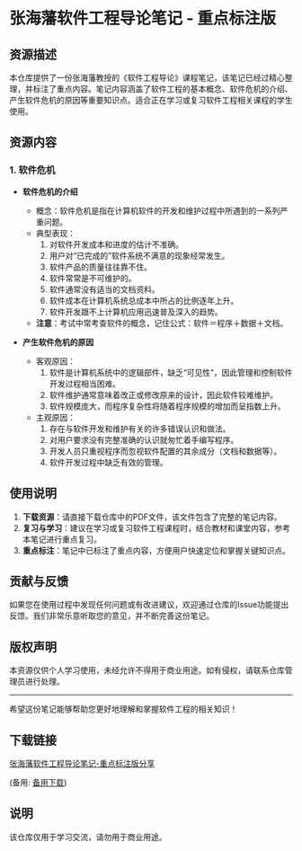 # 张海藩软件工程导论笔记 - 重点标注版

## 资源描述

本仓库提供了一份张海藩教授的《软件工程导论》课程笔记，该笔记已经过精心整理，并标注了重点内容。笔记内容涵盖了软件工程的基本概念、软件危机的介绍、产生软件危机的原因等重要知识点。适合正在学习或复习软件工程相关课程的学生使用。

## 资源内容

### 1. 软件危机
- **软件危机的介绍**
  - 概念：软件危机是指在计算机软件的开发和维护过程中所遇到的一系列严重问题。
  - 典型表现：
    1. 对软件开发成本和进度的估计不准确。
    2. 用户对“已完成的”软件系统不满意的现象经常发生。
    3. 软件产品的质量往往靠不住。
    4. 软件常常是不可维护的。
    5. 软件通常没有适当的文档资料。
    6. 软件成本在计算机系统总成本中所占的比例逐年上升。
    7. 软件开发跟不上计算机应用迅速普及深入的趋势。
  - **注意**：考试中常考查软件的概念，记住公式：软件＝程序＋数据＋文档。

- **产生软件危机的原因**
  - 客观原因：
    1. 软件是计算机系统中的逻辑部件，缺乏“可见性”，因此管理和控制软件开发过程相当困难。
    2. 软件维护通常意味着改正或修改原来的设计，因此软件较难维护。
    3. 软件规模庞大，而程序复杂性将随着程序规模的增加而呈指数上升。
  - 主观原因：
    1. 存在与软件开发和维护有关的许多错误认识和做法。
    2. 对用户要求没有完整准确的认识就匆忙着手编写程序。
    3. 开发人员只重视程序而忽视软件配置的其余成分（文档和数据等）。
    4. 软件开发过程中缺乏有效的管理。

## 使用说明

1. **下载资源**：请直接下载仓库中的PDF文件，该文件包含了完整的笔记内容。
2. **复习与学习**：建议在学习或复习软件工程课程时，结合教材和课堂内容，参考本笔记进行重点复习。
3. **重点标注**：笔记中已标注了重点内容，方便用户快速定位和掌握关键知识点。

## 贡献与反馈

如果您在使用过程中发现任何问题或有改进建议，欢迎通过仓库的Issue功能提出反馈。我们非常乐意听取您的意见，并不断完善这份笔记。

## 版权声明

本资源仅供个人学习使用，未经允许不得用于商业用途。如有侵权，请联系仓库管理员进行处理。

---

希望这份笔记能够帮助您更好地理解和掌握软件工程的相关知识！

## 下载链接
[张海藩软件工程导论笔记-重点标注版分享](https://pan.quark.cn/s/42eadcd14c7d) 

(备用: [备用下载](https://pan.baidu.com/s/1UKsyzTMaAOBaDRwRfZWBeg?pwd=1234))

## 说明

该仓库仅用于学习交流，请勿用于商业用途。

